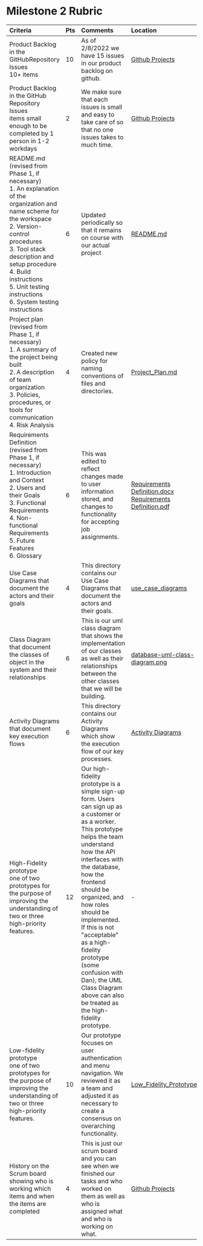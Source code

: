 # Milestone 2 Rubric

| Criteria | Pts | Comments | Location |
| :---     | :---| :---     | :---     |
|Product Backlog in the GitHubRepository Issues <br> 10+ items| 10 | As of 2/8/2022 we have 15 issues in our product backlog on github. | [Github Projects](https://github.com/Simponic/cs3450-team-one/projects/1)|
|Product Backlog in the GitHub Repository Issues <br> items small enough to be completed by 1 person in 1-2 workdays | 2 | We make sure that each issues is small and easy to take care of so that no one issues takes to much time.| [Github Projects](https://github.com/Simponic/cs3450-team-one/projects/1)|
|README.md (revised from Phase 1, if necessary) <br>1. An explanation of the organization and name scheme for the workspace <br>2. Version-control procedures<br>3. Tool stack description and setup procedure<br>4. Build instructions<br>5. Unit testing instructions<br>6. System testing instructions | 6 | Updated periodically so that it remains on course with our actual project | [README.md](../../README.md)|
|Project plan (revised from Phase 1, if necessary)<br>1. A summary of the project being built<br>2. A description of team organization<br>3. Policies, procedures, or tools for communication<br>4. Risk Analysis | 4 | Created new policy for naming conventions of files and directories. | [Project_Plan.md](../Project_Plan.md)|
|Requirements Definition (revised from Phase 1, if necessary)<br>1. Introduction and Context<br>2. Users and their Goals<br>3. Functional Requirements<br>4. Non-functional Requirements<br>5. Future Features<br>6. Glossary | 6 | This was edited to reflect changes made to user information stored, and changes to functionality for accepting job assignments. | [Requirements Definition.docx](../Requirements%20Definition.docx) <br> [Requirements Definition.pdf](../Requirements%20Definition.pdf)|
|Use Case Diagrams that document the actors and their goals | 4 | This directory contains our Use Case Diagrams that document the actors and their goals. | [use_case_diagrams](../use_case_diagrams)|
|Class Diagram that document the classes of object in the system and their relationships | 6 | This is our uml class diagram that shows the implementation of our classes as well as their relationships between the other classes that we will be building. | [database-uml-class-diagram.png](../database-uml-class-diagram.png) |
|Activity Diagrams that document key execution flows | 6 | This directory contains our Activity Diagrams which show the execution flow of our key processes. | [Activity Diagrams](../ActivityDiagrams)|
|High-Fidelity prototype<br>one of two prototypes for the purpose of improving the understanding of two or three high-priority features. | 12 | Our high-fidelity prototype is a simple sign-up form. Users can sign up as a customer or as a worker. This prototype helps the team understand how the API interfaces with the database, how the frontend should be organized, and how roles should be implemented. If this is not "acceptable" as a high-fidelity prototype (some confusion with Dan), the UML Class Diagram above can also be treated as the high-fidelity prototype. | - |
|Low-fidelity prototype<br>one of two prototypes for the purpose of improving the understanding of two or three high-priority features. | 10 | Our prototype focuses on user authentication and menu navigation. We reviewed it as a team and adjusted it as necessary to create a consensus on overarching functionality. | [Low_Fidelity_Prototype.md](../Low_Fidelity_Prototype.md)|
|History on the Scrum board showing who is working which items and when the items are completed| 4 | This is just our scrum board and you can see when we finished our tasks and who worked on them as well as who is assigned what and who is working on what. | [Github Projects](https://github.com/Simponic/cs3450-team-one/projects/1) |
